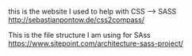  this is the website I used to help with CSS --> SASS http://sebastianpontow.de/css2compass/


 This is the file structure I am using for SAss
 https://www.sitepoint.com/architecture-sass-project/ 